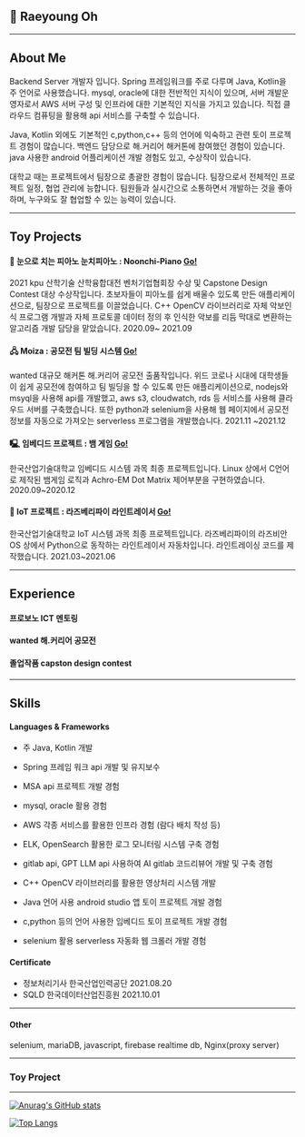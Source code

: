 ## 👋 Raeyoung Oh

---
## About Me
Backend Server 개발자 입니다. Spring 프레임워크를 주로 다루며 Java, Kotlin을 주 언어로 사용했습니다. mysql, oracle에 대한 전반적인 지식이 있으며, 서버 개발운영자로서 AWS 서버 구성 및 인프라에 대한 기본적인 지식을 가지고 있습니다.
직접 클라우드 컴퓨팅을 활용해 api 서비스를 구축할 수 있습니다. 
  
<bn>

Java, Kotlin 외에도 기본적인 c,python,c++ 등의 언어에 익숙하고 관련 토이 프로젝트 경험이 많습니다. 백엔드 담당으로 해.커리어 해커톤에 참여했던 경험이 있습니다. 
java 사용한 android 어플리케이션 개발 경험도 있고, 수상작이 있습니다.
  
<bn>
    
대학교 때는 프로젝트에서 팀장으로 총괄한 경험이 많습니다. 팀장으로서 전체적인 프로젝트 일정, 협업 관리에 능합니다. 팀원들과 실시간으로 소통하면서 개발하는 것을 좋아하며, 누구와도 잘 협업할 수 있는 능력이 있습니다. 



---
## Toy Projects
#### 🎹 눈으로 치는 피아노 눈치피아노 : Noonchi-Piano [Go!](https://github.com/NoonChi-PIANO/noonchi-piano-rep)
2021 kpu 산학기술 산학융합대전 벤처기업협회장 수상 및 Capstone Design Contest 대상 수상작입니다. 초보자들이 피아노를 쉽게 배울수 있도록 만든 애플리케이션으로, 팀장으로 프로젝트를 이끌었습니다. C++ OpenCV 라이브러리로 자체 악보인식 프로그램 개발과 자체 프로토콜 데이터 정의 후 인식한 악보를 리듬 막대로 변환하는 알고리즘 개발 담당을 맡았습니다. 2020.09~ 2021.09

#### 🖧 Moiza : 공모전 팀 빌딩 시스템 [Go!](https://github.com/Moizar-BRIDGE)
wanted 대규모 해커톤 해.커리어 공모전 출품작입니다. 위드 코로나 시대에 대학생들이 쉽게 공모전에 참여하고 팀 빌딩을 할 수 있도록 만든 애플리케이션으로, nodejs와 msyql을 사용해 api를 개발했고, 
aws s3, cloudwatch, rds 등 서비스를 사용해 클라우드 서버를 구축했습니다. 또한 python과 selenium을 사용해 웹 페이지에서 공모전 정보를 자동으로 가져오는 serverless 프로그램을 개발했습니다.
2021.11 ~2021.12

#### 🖳 임베디드 프로젝트 : 뱀 게임 [Go!](https://github.com/Const4nt0228/Embedded_Snake_Game)
한국산업기술대학교 임베디드 시스템 과목 최종 프로젝트입니다. Linux 상에서 C언어로 제작된 뱀게임 로직과 Achro-EM Dot Matrix 제어부분을 구현하였습니다.  2020.09~2020.12

#### 🚗 IoT 프로젝트 : 라즈베리파이 라인트레이서 [Go!](https://github.com/Const4nt0228/RASPI_LineTracer)
한국산업기술대학교 IoT 시스템 과목 최종 프로젝트입니다. 라즈베리파이의 라즈비안OS 상에서 Python으로 동작하는 라인트레이서 자동차입니다. 라인트레이싱 코드를 제작했습니다.  2021.03~2021.06


---
## Experience

#### 프로보노 ICT 멘토링

#### wanted 해.커리어 공모전

#### 졸업작품 capston design contest

---
## Skills
#### Languages & Frameworks

+ 주 Java, Kotlin 개발

+ Spring 프레임 워크 api 개발 및 유지보수

+ MSA api 프로젝트 개발 경험

+ mysql, oracle 활용 경험

+ AWS 각종 서비스를 활용한 인프라 경험 (람다 배치 작성 등)

+ ELK, OpenSearch 활용한 로그 모니터링 시스템 구축 경험

+ gitlab api, GPT LLM api 사용하여 AI gitlab 코드리뷰어 개발 및 구축 경험

+ C++ OpenCV 라이브러리를 활용한 영상처리 시스템 개발
    
+ Java 언어 사용 android studio 앱 토이 프로젝트 개발 경험
    
+ c,python 등의 언어 사용한 임베디드 토이 프로젝트 개발 경험
    
+ selenium 활용 serverless 자동화 웹 크롤러 개발 경험

  

#### Certificate
+ 정보처리기사 한국산업인력공단 2021.08.20
+ SQLD 한국데이터산업진흥원 2021.10.01


---
#### Other
selenium, mariaDB, javascript, firebase realtime db, Nginx(proxy server)

---
### Toy Project

---

[![Anurag's GitHub stats](https://github-readme-stats.vercel.app/api?username=foreverYoung0522)](https://github.com/anuraghazra/github-readme-stats)

[![Top Langs](https://github-readme-stats.vercel.app/api/top-langs/?username=foreverYoung0522&exclude_repo=rymduckApp&hide=Batchfile,javascript,html)](https://github.com/anuraghazra/github-readme-stats)



